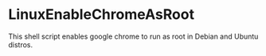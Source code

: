 # LinuxEnableChromeAsRoot
This shell script enables google chrome to run as root in Debian and Ubuntu distros.
